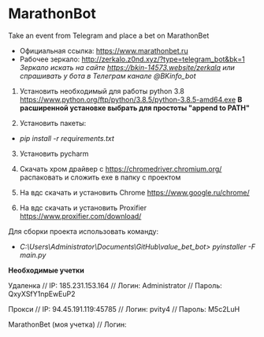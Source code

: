 # MarathonBot
Take an event from Telegram and place a bet on MarathonBet
- Официальная ссылка: https://www.marathonbet.ru
- Рабочее зеркало:  http://zerkalo.z0nd.xyz/?type=telegram_bot&bk=1
*Зеркало искать на сайте https://bkin-14573.website/zerkala или спрашивать у бота в Телеграм канале @BKinfo_bot*


1. Установить необходимый для работы python 3.8  https://www.python.org/ftp/python/3.8.5/python-3.8.5-amd64.exe
**В расширенной установке выбрать для простоты "append to PATH"**   

2. Установить пакеты:  

- *pip install -r requirements.txt*

3. Установить pycharm

4. Скачать хром драйвер с https://chromedriver.chromium.org/ распаковать и сложить exe в папку с проектом

5. На вдс скачать и установить Chrome https://www.google.ru/chrome/

6. На вдс скачать и установить Proxifier https://www.proxifier.com/download/

Для сборки проекта использовать команду:
- *C:\Users\Administrator\Documents\GitHub\value_bet_bot> pyinstaller -F main.py*

**Необходимые учетки**

Удаленка // IP: 185.231.153.164 // Логин: Administrator // Пароль: QxyXSfY1npEwEuP2

Прокси // IP: 94.45.191.119:45785 // Логин: pvity4 // Пароль: M5c2LuH

MarathonBet (моя учетка) // Логин:
